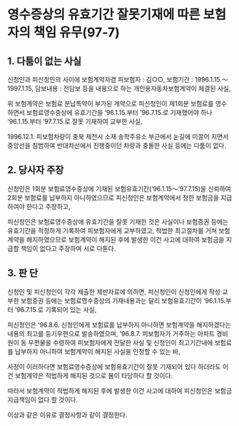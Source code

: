 # 영수증상의 유효기간 잘못기재에 따른 보험자의 책임 유무(97-7)

## 1. 다툼이 없는 사실

  신청인과 피신청인의 사이에 보험계약자겸 피보험자 : 김○○,  보험기간 : 1996.1.15.～1997.1.15, 담보내용 : 전담보 등을 내용으로 하는 개인용자동차보험계약이 체결된 사실, 
  
  위 보험계약은 보험료 분납특약이 부가된 계약으로 피신청인이 제1회분 보험료를 영수하면서 보험료영수증상에 유효기간을 ‘96.1.15.부터 ’96.7.15.로 기재했어야 하나 ‘96.1.15.부터 ’97.7.15.로 잘못 기재하여 교부한 사실,
  
  1996.12.1. 피보험차량이 충북 제천시 소재 송학주유소 부근에서 눈길에 미끌어 지면서 중앙선을 침범하여 반대차선에서 진행중이던 차량과 충돌한 사실 등에는 다툼이 없다.

## 2. 당사자 주장

  신청인은 1회분 보험료영수증상에 기재된 보험유효기간(‘96.1.15～’97.7.15)을 신뢰하여 2회분 보험료를 납부하지 아니하였으므로 피신청인은 보험계약에서 정한 보험금을 지급하여야 한다고 주장하고,
  
  피신청인은 보험료영수증상에 유효기간을 잘못 기재한 것은 사실이나 보험증권 등에는 유효기간을 적정하게 기록하여 피보험자에게 교부하였고, 적법한 최고절차를 거쳐 보험계약을 해지하였으므로 보험계약이 해지된 후에 발생한 이건 사고에 대하여 보험금을 지급할 책임이 없다고 주장하며 서로 다툰다.

## 3. 판  단

  신청인 및 피신청인이 각각 제출한 제반자료에 의하면, 피신청인이 신청인에게 작성·교부한 보험증권 등에는 보험료영수증상의 기재내용과는 달리 보험유효기간이 ‘96.1.15.부터 ’96.7.15.로 기록되어 있는 사실,
  
  피신청인은 ‘96.8.6. 신청인에게 보험료를 납부하지 아니하면 보험계약을 해지하겠다는 내용의 최고를 등기우편으로 발송하였으며, ’96.8.7. 피보험자가 거주하는 아파트 경비원이 동 우편물을 수령하여 피보험자에게 전달한 사실 및 신청인이 최고기간내에 보험료를 납부하지 아니하여 보험계약이 해지된 사실을 인정할 수 있는 바,
  
  사정이 이러하다면 보험료영수증상에 보험유효기간이 잘못 기재되어 있다 하더라도 이건 보험계약은 적법하게 해지된 것으로 봄이 타당하다 할 것이다. 
  
  따라서 보험계약이 적법하게 해지된 후에 발생한 이건 사고에 대하여 피신청인은 보험금 지급책임이 없다 할 것이다. 
  
  이상과 같은 이유로 결정사항과 같이 결정한다.
